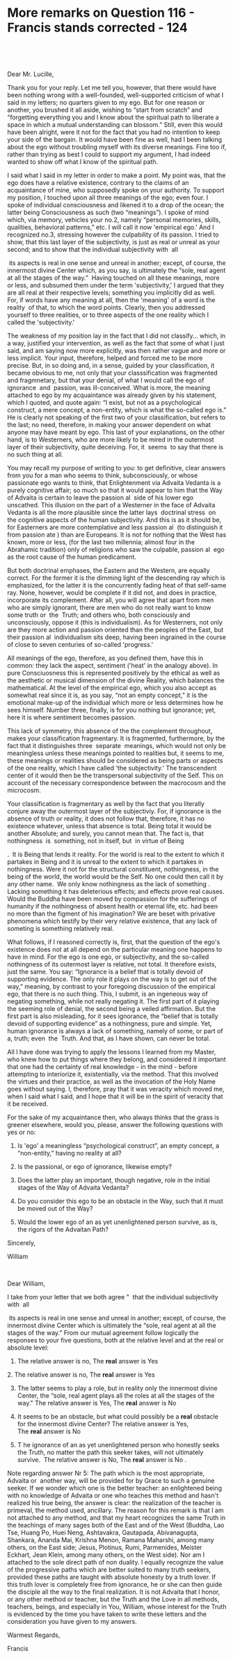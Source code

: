 # More remarks on Question 116 - Francis stands corrected - 124

&nbsp;

&nbsp;

Dear Mr. Lucille,










Thank you for your reply. Let me tell you, however, that there would have been nothing wrong with a well-founded, well-supported criticism of what I said in my letters; no quarters given to my ego. But for one reason or another, you brushed it all aside, wishing to &ldquo;start from scratch&rdquo; and &ldquo;forgetting everything you and I know about the spiritual path to liberate a space in which a mutual understanding can blossom.&rdquo; Still, even this would have been alright, were it not for the fact that you had no intention to keep your side of the bargain. It would have been fine as well, had I been talking about the ego without troubling myself with its diverse meanings. Fine too if, rather than trying as best I could to support my argument, I had indeed wanted to show off what I know of the spiritual path.









I said what I said in my letter in order to make a point. My point was, that the ego does have a relative existence, contrary to the claims of an acquaintance of mine, who supposedly spoke on your authority. To support my position, I touched upon all three meanings of the ego; even four. I spoke of individual consciousness and likened it to a drop of the ocean; the latter being Consciousness as such (two &ldquo;meanings&rdquo;). I spoke of mind which, via memory, vehicles your no.2, namely &ldquo;personal memories, skills, qualities, behavioral patterns,&rdquo; etc. I will call it now 'empirical ego.' And I recognized no.3, stressing however the culpability of its passion. I tried to show, that this last layer of the subjectivity, is just as real or unreal as your second; and to show that the individual subjectivity with&nbsp;
all

&nbsp;its aspects is real in one sense and unreal in another; except, of course, the innermost divine Center which, as you say, is ultimately the &ldquo;sole, real agent at all the stages of the way.&rdquo;&nbsp;
Having touched on all these meanings, more or less, and subsumed them under the term 'subjectivity,' I argued that they are all real at their respective levels; something you implicitly did as well. For, if words have any meaning at all, then the 'meaning' of a word is the&nbsp;
reality
&nbsp;of that, to which the word points. Clearly, then you addressed yourself to three realities, or to three aspects of the one reality which I called the 'subjectivity.'









The weakness of my position lay in the fact that I did not classify... which, in a way, justified your intervention, as well as the fact that some of what I just said, and am saying now more explicitly, was then rather vague and more or less implicit. Your input, therefore, helped and forced me to be more precise. But, in so doing and, in a sense, guided by your classification, it became obvious to me, not only that your classsification was fragmented and fragmnetary, but that your denial, of what I would call the ego of ignorance&nbsp;
and
&nbsp;passion, was ill-conceived. What is more, the meaning attached to ego by my acquaintance was already given by his statement, which I quoted, and quote again: &ldquo;I exist, but not as a psychological construct, a mere concept, a non-entity, which is what the so-called ego is.&rdquo; He is clearly not speaking of the first two of your classification, but refers to the last; no need, therefore, in making your answer dependent on what anyone may have meant by ego. This last of your explanations, on the other hand, is to Westerners, who are more likely to be mired in the outermost layer of their subjectivity, quite deceiving. For, it&nbsp;
seems
&nbsp;to say that there is no such thing at all.









You may recall my purpose of writing to you: to get definitive, clear answers from you for a man who seems to think, subconsciously, or whose passionate ego wants to think, that Enlightenment via Advaita Vedanta is a purely cognitive affair; so much so that it would appear to him that the Way of Advaita is certain to leave the passion
al
&nbsp;side of his lower ego unscathed. This illusion on the part of a Westerner in the face of Advaita Vedanta is all the more plausible since the latter lays&nbsp;
doctrinal stress
&nbsp;on the cognitive aspects of the human subjectivity. And this is as it should be, for Easterners are more contemplative and less passion
al
&nbsp;(to distinguish it from passion
ate
) than are Europeans. It is not for nothing that the West has known, more or less, (for the last two millennia; almost four in the Abrahamic tradition) only of religions who saw the culpable, passion
al
&nbsp;ego as the root cause of the human predicament.









But both doctrinal emphases, the Eastern and the Western, are equally correct. For the former it is the dimming light of the descending ray which is emphasized, for the latter it is the concurrently fading heat of that self-same ray. None, however, would be complete if it did not, and does in practice, incorporate its complement. After all, you will agree that apart from men who are simply ignorant, there are men who do not really want to know some truth or
&nbsp;the
&nbsp;Truth; and others who, both consciously and unconsciously, oppose it (this is individualism). As for Westerners, not only are they more action and passion oriented than the peoples of the East, but their passion
al
&nbsp;individualism sits deep, having been ingrained in the course of close to seven centuries of so-called 'progress.'









All meanings of the ego, therefore, as you defined them, have this in common: they lack the aspect, sentiment ('heat' in the analogy above). In pure Consciuosness this is represented positively by the ethical as well as the aesthetic or musical dimension of the divine Reality, which balances the mathematical. At the level of the empirical ego, which you also accept as somewhat real since it is, as you say, &ldquo;not an empty concept,&rdquo; it is the emotional make-up of the individual which more or less determines how he sees himself. Number three, finally, is for you nothing but ignorance; yet, here it is where sentiment becomes passion.









This lack of symmetry, this absence of the the complement throughout, makes your classification fragmentary. It is fragmented, furthermore, by the fact that it distinguishes three&nbsp;
separate
&nbsp;meanings, which would not only be meaningless unless these meanings pointed to realities but, it seems to me, these meanings or realities should be considered as being parts or aspects of the one reality, which I have called 'the subjectivity.' The transcendent center of it would then be the transpersonal subjectivity of the Self. This on account of the necessary correspondence between the macrocosm and the microcosm.









Your classification is fragmentary as well by the fact that you literally conjure away the outermost layer of the subjectiviy. For, if ignorance is the absence of truth or reality, it does not follow that, therefore, it has no existence whatever, unless that absence is total. Being total it would be another Absolute; and surely, you cannot mean that. The fact is, that nothingness
&nbsp;is&nbsp;
something, not in itself, but&nbsp;
in virtue of Being

.
&nbsp;It is Being that lends it reality. For the world is real to the extent to which it partakes in Being and it is unreal to the extent to which it partakes in nothingness. Were it not for the structural constituent, nothingness, in the being of the world, the world would be the Self. No one could then call it by any other name.&nbsp;
We only know nothingness as the lack of something
. Lacking something it has deleterious effects; and effects prove real causes. Would the Buddha have been moved by compassion for the sufferings of humanity if the nothingness of absent health or eternal life, etc. had been no more than the figment of his imagination? We are beset with privative phenomena which testify by their very relative existence, that any lack of someting is something relatively real.









What follows, if I reasoned correctly is, first, that the question of the ego's existence does not at all depend on the particular meaning one happens to have in mind. For the ego is one ego, or subjectivity, and the so-called nothingness of its outermost layer is relative, not total. It therefore exists, just the same. You say: &ldquo;Ignorance is a belief that is totally devoid of supporting evidence. The only role it plays on the way is to get out of the way,&rdquo; meaning, by contrast to your foregoing discussion of the empirical ego, that there is no such thing. This, I submit, is an ingeneous way of negating something, while not really negating it. The first part of it playing the seeming role of denial, the second being a veiled affirmation. But the first part is also misleading, for it sees ignorance, the &ldquo;belief that is totally devoid of supporting evidence&rdquo; as a nothingness, pure and simple. Yet, human ignorance is always a lack of something, namely of some, or part of a, truth; even&nbsp;
the
&nbsp;Truth. And that, as I have shown, can never be total.









All I have done was trying to apply the lessons I learned from my Master, who knew how to put things where they belong, and considered it important that one had the certainty of real knowledge - in the mind - before attempting to interiorize it, existentially, via the method. That this involved the virtues and their practice, as well as the invocation of the Holy Name goes without saying. I, therefore, pray that it was veracity which moved me, when I said what I said, and I hope that it will be in the spirit of veracity that it be received.









For the sake of my acquaintance then, who always thinks that the grass is greener elsewhere, would you, please, answer the following questions with yes or no:









1. Is 'ego' a meaningless &ldquo;psychological construct&rdquo;, an empty concept, a &ldquo;non-entity,&rdquo; having no reality at all?









2. Is the passional, or ego of ignorance, likewise empty?









3. Does the latter play an important, though negative, role in the initial stages of the Way of Advaita Vedanta?









4. Do you consider this ego to be an obstacle in the Way, such that it must be moved out of the Way?









5. Would the lower ego of an as yet unenlightened person survive, as is, the rigors of the Advaitan Path?









Sincerely,







William





  






&nbsp;





Dear William,&nbsp;






  








I take from your letter that we both agree &quot;
&nbsp;that the individual subjectivity with&nbsp;
all

&nbsp;its aspects is real in one sense and unreal in another; except, of course, the innermost divine Center which is ultimately the &ldquo;sole, real agent at all the stages of the way.&rdquo; From our mutual agreement follow logically the responses to your five questions, both at the relative level and at the real or absolute level:










  












1. The relative answer is no, The&nbsp;**real**&nbsp;answer is Yes










2.&nbsp;The relative answer is no, The&nbsp;**real**&nbsp;answer is Yes










3. The latter seems to play a role, but in reality only&nbsp;the innermost divine Center, the &ldquo;sole, real agent plays all the roles at all the stages of the way.&quot;&nbsp;The relative answer is Yes, The&nbsp;**real**&nbsp;answer is No










4. It seems to be an obstacle, but what could possibly be a&nbsp;**real**&nbsp;obstacle for the innermost divine Center?&nbsp;The relative answer is Yes, The&nbsp;**real**&nbsp;answer is No










5. T
he ignorance of an as yet unenlightened person who honestly seeks the Truth, no matter the path this seeker takes, will not ultimately survive.&nbsp;
The relative answer is No, The&nbsp;**real**&nbsp;answer is No
.&nbsp;













  













Note regarding answer Nr 5: The path which is the most appropriate, Advaita or &nbsp;another way, will be provided for by Grace to such a genuine seeker. If we wonder which one is the better teacher: an enlightened being with no knowledge of Advaita or one who teaches this method and hasn't realized his true being, the answer is clear: the realization of the teacher is primeval, the method used, ancillary. The reason for this remark is that I am not attached to any method, and that my heart recognizes the same Truth in the teachings of many sages both of the East and of the West (Buddha, Lao Tse, Huang Po, Huei Neng, Ashtavakra, Gautapada, Abivanagupta, Shankara, Ananda Mai, Krishna Menon, Ramana Maharshi, among many others, on the East side; Jesus, Plotinus, Rumi, Parmenides, Meister Eckhart, Jean Klein, among many others, on the West side). Nor am I attached to the sole direct path of non duality. I equally recognize the value of the progressive paths which are better suited to many truth seekers, provided these paths are taught with absolute honesty by a truth lover. If this truth lover is completely free from ignorance, he or she can then guide the disciple all the way to the final realization. It is not Advaita that I honor, or any other method or teacher, but the Truth and the Love in all methods, teachers, beings, and especially in You, William, whose interest for the Truth is evidenced by the time you have taken to write these letters and the consideration you have given to my answers.











  












Warmest Regards,










Francis










  












  










  








&nbsp;











